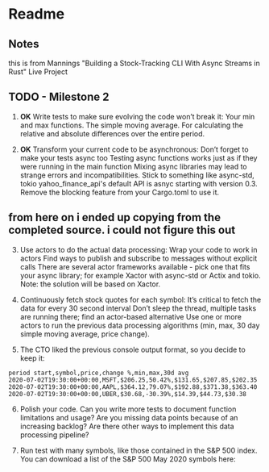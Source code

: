 # Readme

## Notes

this is from Mannings "Building a Stock-Tracking CLI With Async Streams in Rust" Live Project

## TODO - Milestone 2


1.    **OK** Write tests to make sure evolving the code won’t break it:
        Your min and max functions.
        The simple moving average.
        For calculating the relative and absolute differences over the entire period.

2.    **OK** Transform your current code to be asynchronous:
        Don’t forget to make your tests async too
        Testing async functions works just as if they were running in the main function
        Mixing async libraries may lead to strange errors and incompatibilities. Stick to something like async-std, tokio
        yahoo_finance_api's default API is asnyc starting with version 0.3. Remove the blocking feature from your Cargo.toml to use it.

## from here on i ended up copying from the completed source.  i could not figure this out

3.    Use actors to do the actual data processing:
        Wrap your code to work in actors
        Find ways to publish and subscribe to messages without explicit calls
        There are several actor frameworks available - pick one that fits your async library; for example Xactor with async-std or Actix and tokio. Note: the solution will be based on Xactor.

4.    Continuously fetch stock quotes for each symbol:
        It’s critical to fetch the data for every 30 second interval
        Don’t sleep the thread, multiple tasks are running there; find an actor-based alternative
        Use one or more actors to run the previous data processing algorithms (min, max, 30 day simple moving average, price change).

5.    The CTO liked the previous console output format, so you decide to keep it:

    period start,symbol,price,change %,min,max,30d avg
    2020-07-02T19:30:00+00:00,MSFT,$206.25,50.42%,$131.65,$207.85,$202.35
    2020-07-02T19:30:00+00:00,AAPL,$364.12,79.07%,$192.88,$371.38,$363.40
    2020-07-02T19:30:00+00:00,UBER,$30.68,-30.39%,$14.39,$44.73,$30.38

6.    Polish your code.
        Can you write more tests to document function limitations and usage?
        Are you missing data points because of an increasing backlog?
        Are there other ways to implement this data processing pipeline?

7.    Run test with many symbols, like those contained in the S&P 500 index.
        You can download a list of the S&P 500 May 2020 symbols here:
